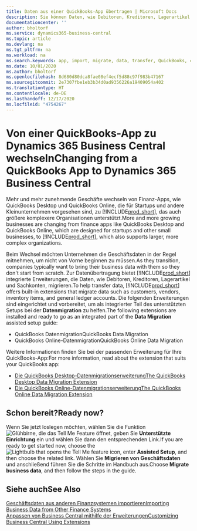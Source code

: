 ```yaml
---
title: Daten aus einer QuickBooks-App übertragen | Microsoft Docs
description: Sie können Daten, wie Debitoren, Kreditoren, Lagerartikel und Sachkonten aus QuickBooks-Apps auf Business Central migrieren.
documentationcenter: ''
author: bholtorf
ms.service: dynamics365-business-central
ms.topic: article
ms.devlang: na
ms.tgt_pltfrm: na
ms.workload: na
ms.search.keywords: app, import, migrate, data, transfer, QuickBooks, customize
ms.date: 10/01/2020
ms.author: bholtorf
ms.openlocfilehash: 8d680d80dca8fae08ef4ecf5d88c97f983b47167
ms.sourcegitcommit: 2e7307fbe1eb3b34d0ad9356226a19409054a402
ms.translationtype: HT
ms.contentlocale: de-DE
ms.lasthandoff: 12/17/2020
ms.locfileid: "4754267"
---
```

# <a name="changing-from-a-quickbooks-app-to-dynamics-365-business-central"></a><span data-ttu-id="159d7-103">Von einer QuickBooks-App zu Dynamics 365 Business Central wechseln</span><span class="sxs-lookup"><span data-stu-id="159d7-103">Changing from a QuickBooks App to Dynamics 365 Business Central</span></span>
<span data-ttu-id="159d7-104">Mehr und mehr zunehmende Geschäfte wechseln von Finanz-Apps, wie QuickBooks Desktop und QuickBooks Online, die für Startups und andere Kleinunternehmen vorgesehen sind, zu [!INCLUDE[prod_short](includes/prod_short.md)], das auch größere komplexere Organisationen unterstützt.</span><span class="sxs-lookup"><span data-stu-id="159d7-104">More and more growing businesses are changing from finance apps like QuickBooks Desktop and QuickBooks Online, which are designed for startups and other small businesses, to [!INCLUDE[prod_short](includes/prod_short.md)], which also supports larger, more complex organizations.</span></span> 

<span data-ttu-id="159d7-105">Beim Wechsel möchten Unternehmen die Geschäftsdaten in der Regel mitnehmen, um nicht von Vorne beginnen zu müssen.</span><span class="sxs-lookup"><span data-stu-id="159d7-105">As they transition, companies typically want to bring their business data with them so they don't start from scratch.</span></span> <span data-ttu-id="159d7-106">Zur Datenübertragung bietet [!INCLUDE[prod_short](includes/prod_short.md)] integrierte Erweiterungen, die Daten, wie Debitoren, Kreditoren, Lagerartikel und Sachkonten, migrieren.</span><span class="sxs-lookup"><span data-stu-id="159d7-106">To help transfer data, [!INCLUDE[prod_short](includes/prod_short.md)] offers built-in extensions that migrate data such as customers, vendors, inventory items, and general ledger accounts.</span></span> <span data-ttu-id="159d7-107">Die folgenden Erweiterungen sind eingerichtet und vorbereitet, um als integrierter Teil des unterstützten Setups bei der **Datenmigration** zu helfen.</span><span class="sxs-lookup"><span data-stu-id="159d7-107">The following extensions are installed and ready to go as an integrated part of the **Data Migration** assisted setup guide:</span></span>

* <span data-ttu-id="159d7-108">QuickBooks Datenmigration</span><span class="sxs-lookup"><span data-stu-id="159d7-108">QuickBooks Data Migration</span></span> 
* <span data-ttu-id="159d7-109">QuickBooks Online-Datenmigration</span><span class="sxs-lookup"><span data-stu-id="159d7-109">QuickBooks Online Data Migration</span></span>

<span data-ttu-id="159d7-110">Weitere Informationen finden Sie bei der passenden Erweiterung für Ihre QuickBooks-App:</span><span class="sxs-lookup"><span data-stu-id="159d7-110">For more information, read about the extension that suits your QuickBooks app:</span></span>   

* [<span data-ttu-id="159d7-111">Die QuickBooks Desktop-Datenmigrationserweiterung</span><span class="sxs-lookup"><span data-stu-id="159d7-111">The QuickBooks Desktop Data Migration Extension</span></span>](ui-extensions-quickbooks-data-migration.md)
* [<span data-ttu-id="159d7-112">Die QuickBooks Online-Datenmigrationserweiterung</span><span class="sxs-lookup"><span data-stu-id="159d7-112">The QuickBooks Online Data Migration Extension</span></span>](ui-extensions-quickbooks-online-data-migration.md)

## <a name="ready-now"></a><span data-ttu-id="159d7-113">Schon bereit?</span><span class="sxs-lookup"><span data-stu-id="159d7-113">Ready now?</span></span>
<span data-ttu-id="159d7-114">Wenn Sie jetzt loslegen möchten, wählen Sie die Funktion ![Glühbirne, die das Tell Me Feature](media/ui-search/search_small.png "Was möchten Sie tun?") öffnet, geben Sie **Unterstützte Einrichtung** ein und wählen Sie dann den entsprechenden Link.</span><span class="sxs-lookup"><span data-stu-id="159d7-114">If you are ready to get started now, choose the ![Lightbulb that opens the Tell Me feature](media/ui-search/search_small.png "Tell me what you want to do") icon, enter **Assisted Setup**, and then choose the related link.</span></span> <span data-ttu-id="159d7-115">Wählen Sie **Migrieren von Geschäftsdaten** und anschließend führen Sie die Schritte im Handbuch aus.</span><span class="sxs-lookup"><span data-stu-id="159d7-115">Choose **Migrate business data**, and then follow the steps in the guide.</span></span>

## <a name="see-also"></a><span data-ttu-id="159d7-116">Siehe auch</span><span class="sxs-lookup"><span data-stu-id="159d7-116">See Also</span></span>
[<span data-ttu-id="159d7-117">Geschäftsdaten aus anderen Finanzsystemen importieren</span><span class="sxs-lookup"><span data-stu-id="159d7-117">Importing Business Data from Other Finance Systems</span></span>](across-import-data-configuration-packages.md)  
[<span data-ttu-id="159d7-118">Anpassen von Business Central mithilfe der Erweiterungen</span><span class="sxs-lookup"><span data-stu-id="159d7-118">Customizing Business Central Using Extensions</span></span>](ui-extensions.md)   

